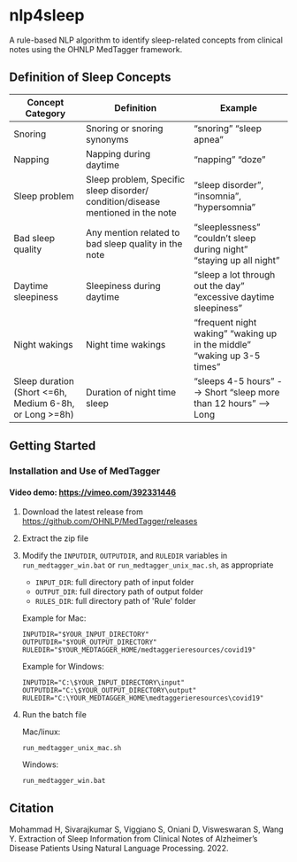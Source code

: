 # nlp4sleep
A rule-based NLP algorithm to identify sleep-related concepts from clinical notes using the OHNLP MedTagger framework.

## Definition of Sleep Concepts
|Concept Category|	Definition|	Example|
| --- | --- | --- |
|Snoring |	Snoring or snoring synonyms|	“snoring” “sleep apnea”|
|Napping |	Napping during daytime|	“napping” “doze”|
|Sleep problem |	Sleep problem, Specific sleep disorder/ condition/disease mentioned in the note|	“sleep disorder”, “insomnia”, “hypersomnia”|
|Bad sleep quality |	Any mention related to bad sleep quality in the note|	“sleeplessness” “couldn’t sleep during night” “staying up all night”|
|Daytime sleepiness |	Sleepiness during daytime|	“sleep a lot through out the day” “excessive daytime sleepiness”|
|Night wakings |	Night time wakings|	“frequent night waking” “waking up in the middle” “waking up 3-5 times”|
|Sleep duration (Short <=6h, Medium 6-8h, or Long >=8h)|	Duration of night time sleep|	“sleeps 4-5 hours” --> Short “sleep more than 12 hours” --> Long|

## Getting Started

### Installation and Use of MedTagger
#### Video demo: https://vimeo.com/392331446

1. Download the latest release from https://github.com/OHNLP/MedTagger/releases
2. Extract the zip file
3. Modify the `INPUTDIR`, `OUTPUTDIR`, and `RULEDIR` variables in `run_medtagger_win.bat` or `run_medtagger_unix_mac.sh`, as appropriate
    - `INPUT_DIR`: full directory path of input folder 
    - `OUTPUT_DIR`: full directory path of output folder
    - `RULES_DIR`: full directory path of 'Rule' folder
    
    Example for Mac:
    ```
    INPUTDIR="$YOUR_INPUT_DIRECTORY"
    OUTPUTDIR="$YOUR_OUTPUT_DIRECTORY"
    RULEDIR="$YOUR_MEDTAGGER_HOME/medtaggerieresources/covid19"
    ```
    
    Example for Windows:
    ```
    INPUTDIR="C:\$YOUR_INPUT_DIRECTORY\input"
    OUTPUTDIR="C:\$YOUR_OUTPUT_DIRECTORY\output"
    RULEDIR="C:\YOUR_MEDTAGGER_HOME\medtaggerieresources\covid19"
    ```
    
4. Run the batch file

    Mac/linux: 
    ```
    run_medtagger_unix_mac.sh
    ```
    
    Windows: 
    
    ```
    run_medtagger_win.bat
    ```
    


## Citation
Mohammad H, Sivarajkumar S, Viggiano S, Oniani D, Visweswaran S, Wang Y. Extraction of Sleep Information from Clinical Notes of Alzheimer’s Disease Patients Using Natural Language Processing. 2022.
